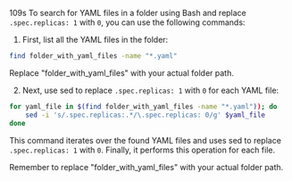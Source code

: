 109s
To search for YAML files in a folder using Bash and replace `.spec.replicas: 1` with `0`, you can use the following commands:

1. First, list all the YAML files in the folder:
```bash
find folder_with_yaml_files -name "*.yaml"
```
Replace "folder_with_yaml_files" with your actual folder path.

2. Next, use sed to replace `.spec.replicas: 1` with `0` for each YAML file:
```bash
for yaml_file in $(find folder_with_yaml_files -name "*.yaml")); do
    sed -i 's/.spec.replicas:.*/\.spec.replicas: 0/g' $yaml_file
done
```
This command iterates over the found YAML files and uses sed to replace `.spec.replicas: 1` with `0`. Finally, it performs this operation for each file.

Remember to replace "folder_with_yaml_files" with your actual folder path.
